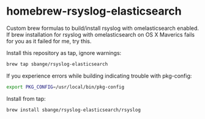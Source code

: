 homebrew-rsyslog-elasticsearch
===========================

Custom brew formulas to build/install rsyslog with omelasticsearch enabled. If brew installation for rsyslog with omelasticsearch on OS X Maverics fails for you as it failed for me, try this.

Install this repository as tap, ignore warnings:
```bash
brew tap sbange/rsyslog-elasticsearch
```

If you experience errors while building indicating trouble with pkg-config:
```bash
export PKG_CONFIG=/usr/local/bin/pkg-config
```

Install from tap:
```bash
brew install sbange/rsyslog-elasticsearch/rsyslog
```
